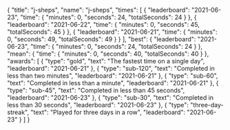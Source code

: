 {
  "title": "j-sheps",
  "name": "j-sheps",
  "times": [
    {
      "leaderboard": "2021-06-23",
      "time": {
        "minutes": 0,
        "seconds": 24,
        "totalSeconds": 24
      }
    },
    {
      "leaderboard": "2021-06-22",
      "time": {
        "minutes": 0,
        "seconds": 45,
        "totalSeconds": 45
      }
    },
    {
      "leaderboard": "2021-06-21",
      "time": {
        "minutes": 0,
        "seconds": 49,
        "totalSeconds": 49
      }
    }
  ],
  "best": {
    "leaderboard": "2021-06-23",
    "time": {
      "minutes": 0,
      "seconds": 24,
      "totalSeconds": 24
    }
  },
  "mean": {
    "time": {
      "minutes": 0,
      "seconds": 40,
      "totalSeconds": 40
    }
  },
  "awards": [
    {
      "type": "gold",
      "text": "The fastest time on a single day",
      "leaderboard": "2021-06-21"
    },
    {
      "type": "sub-120",
      "text": "Completed in less than two minutes",
      "leaderboard": "2021-06-21"
    },
    {
      "type": "sub-60",
      "text": "Completed in less than a minute",
      "leaderboard": "2021-06-21"
    },
    {
      "type": "sub-45",
      "text": "Completed in less than 45 seconds",
      "leaderboard": "2021-06-23"
    },
    {
      "type": "sub-30",
      "text": "Completed in less than 30 seconds",
      "leaderboard": "2021-06-23"
    },
    {
      "type": "three-day-streak",
      "text": "Played for three days in a row",
      "leaderboard": "2021-06-23"
    }
  ]
}